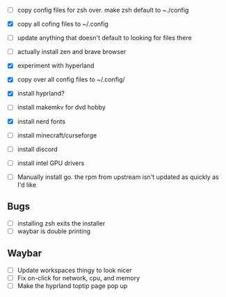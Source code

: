

- [ ] copy config files for zsh over. make zsh default to ~./config
- [x] copy all cofing files to ~/.config
- [ ] update anything that doesn't default to looking for files there
- [ ] actually install zen and brave browser
- [x] experiment with hyperland
- [x] copy over all config files to ~/.config/
- [x] install hyprland?
- [ ] install makemkv for dvd hobby
- [x] install nerd fonts
- [ ] install minecraft/curseforge
- [ ] install discord
- [ ] install intel GPU drivers


- [ ] Manually install go. the rpm from upstream isn't updated as quickly as I'd like

## Bugs
- [ ] installing zsh exits the installer
- [ ] waybar is double printing

## Waybar 
- [ ] Update workspaces thingy to look nicer
- [ ] Fix on-click for network, cpu, and memory
- [ ] Make the hyprland toptip page pop up
